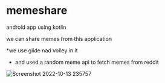 # memeshare
 android app using kotlin

we can share memes from this application 

*we use glide nad volley in it
* and used a random meme api to fetch memes from reddit

![Screenshot 2022-10-13 235757](https://user-images.githubusercontent.com/49263947/195677278-ec076207-e5f6-4d67-8e34-01b9be0866be.png)

